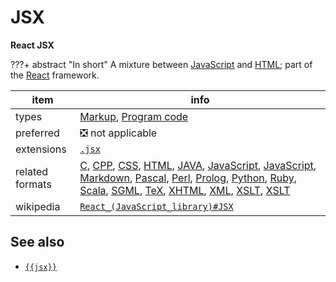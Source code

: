 

# JSX

**React JSX**

???+ abstract "In short"
    A mixture between [JavaScript](../fileFormats/javascript.md) and [HTML](../fileFormats/html.md); part of the [React]({{react}}) framework.

item | info
--- | ---
types | [Markup](../dataTypes/markup.md), [Program code](../dataTypes/programCode.md)
preferred | ❎ not applicable
extensions | [`.jsx`](../extensions/jsx.md)
related formats | [C](../fileFormats/c.md), [CPP](../fileFormats/cpp.md), [CSS](../fileFormats/css.md), [HTML](../fileFormats/html.md), [JAVA](../fileFormats/java.md), [JavaScript](../fileFormats/javascript.md), [JavaScript](../fileFormats/javascript.md), [Markdown](../fileFormats/markdown.md), [Pascal](../fileFormats/pascal.md), [Perl](../fileFormats/perl.md), [Prolog](../fileFormats/prolog.md), [Python](../fileFormats/python.md), [Ruby](../fileFormats/ruby.md), [Scala](../fileFormats/scala.md), [SGML](../fileFormats/sgml.md), [TeX](../fileFormats/tex.md), [XHTML](../fileFormats/xhtml.md), [XML](../fileFormats/xml.md), [XSLT](../fileFormats/xslt.md), [XSLT](../fileFormats/xslt.md)
wikipedia | [`React_(JavaScript_library)#JSX`]({{wikipedia}}/React_(JavaScript_library)#JSX)



## See also
*   [`{{jsx}}`]({{jsx}})



